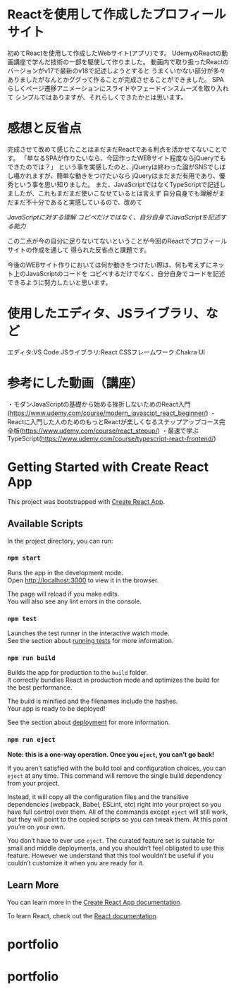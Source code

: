 # Reactを使用して作成したプロフィールサイト

初めてReactを使用して作成したWebサイト(アプリ)です。
  UdemyのReactの動画講座で学んだ技術の一部を駆使して作りました。
  動画内で取り扱ったReactのバージョンがv17で最新のv18で記述しようとすると
  うまくいかない部分が多々ありましたがなんとかググって作ることが完成させることができました。
  SPAらしくページ遷移アニメーションにスライドやフェードインスムーズを取り入れて
  シンプルではありますが、それらしくできたかとは思います。

# 感想と反省点

完成させて改めて感じたことはまだまだReactである利点を活かせてないことです。
「単なるSPAが作りたいなら、今回作ったWEBサイト程度ならjQueryでもできたのでは？」
という事を実感したのと、jQueryは終わった論がSNSでしばし囁かれますが、簡単な動きをつけたいなら
jQueryはまだまだ有用であり、優秀という事を思い知りました。
また、JavaScriptではなくTypeScriptで記述しましたが、これもまだまだ使いこなせているとは言えず
自分自身でも理解がまだまだ不十分であると実感しているので、改めて

*JavaScriptに対する理解*
*コピペだけではなく、自分自身でJavaScriptを記述する能力*

この二点が今の自分に足りないてないということが今回のReactでプロフィールサイトの作成を通して
得られた反省点と課題です。

今後のWEBサイト作りにおいては何か動きをつけたい際は、何も考えずにネット上のJavaScriptのコードを
コピペするだけでなく、自分自身でコードを記述できるように努力したいと思います。

# 使用したエディタ、JSライブラリ、など
エディタ:VS Code
JSライブラリ:React
CSSフレームワーク:Chakra UI

# 参考にした動画（講座）
・モダンJavaScriptの基礎から始める挫折しないためのReact入門(https://www.udemy.com/course/modern_javascipt_react_beginner/)
・Reactに入門した人のためのもっとReactが楽しくなるステップアップコース完全版(https://www.udemy.com/course/react_stepup/)
・最速で学ぶTypeScript(https://www.udemy.com/course/typescript-react-frontend/)

# Getting Started with Create React App

This project was bootstrapped with [Create React App](https://github.com/facebook/create-react-app).

## Available Scripts

In the project directory, you can run:

### `npm start`

Runs the app in the development mode.\
Open [http://localhost:3000](http://localhost:3000) to view it in the browser.

The page will reload if you make edits.\
You will also see any lint errors in the console.

### `npm test`

Launches the test runner in the interactive watch mode.\
See the section about [running tests](https://facebook.github.io/create-react-app/docs/running-tests) for more information.

### `npm run build`

Builds the app for production to the `build` folder.\
It correctly bundles React in production mode and optimizes the build for the best performance.

The build is minified and the filenames include the hashes.\
Your app is ready to be deployed!

See the section about [deployment](https://facebook.github.io/create-react-app/docs/deployment) for more information.

### `npm run eject`

**Note: this is a one-way operation. Once you `eject`, you can’t go back!**

If you aren’t satisfied with the build tool and configuration choices, you can `eject` at any time. This command will remove the single build dependency from your project.

Instead, it will copy all the configuration files and the transitive dependencies (webpack, Babel, ESLint, etc) right into your project so you have full control over them. All of the commands except `eject` will still work, but they will point to the copied scripts so you can tweak them. At this point you’re on your own.

You don’t have to ever use `eject`. The curated feature set is suitable for small and middle deployments, and you shouldn’t feel obligated to use this feature. However we understand that this tool wouldn’t be useful if you couldn’t customize it when you are ready for it.

## Learn More

You can learn more in the [Create React App documentation](https://facebook.github.io/create-react-app/docs/getting-started).

To learn React, check out the [React documentation](https://reactjs.org/).
# portfolio
# portfolio

